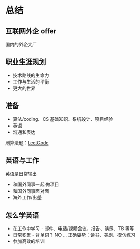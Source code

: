 # 总结

## 互联网外企 offer

国内的外企大厂

## 职业生涯规划

- 技术路线的生命力
- 工作与生活的平衡
- 更大的世界

## 准备

- 算法/coding、CS 基础知识、系统设计、项目经验
- 英语
- 沟通和表达

刷算法题：[LeetCode](https://leetcode.com/)

## 英语与工作

英语是日常输出

- 和国外同事一起·做项目
- 和国外同事面对面
- 海外工作/出差

## 怎么学英语

- 在工作中学习 - 邮件、电话/视频会议、报告、演示、TB 等等
- 日常积累 - 背单词？ NO ... 正确姿势：读书、美剧、模仿练习
- 参加高效的培训
